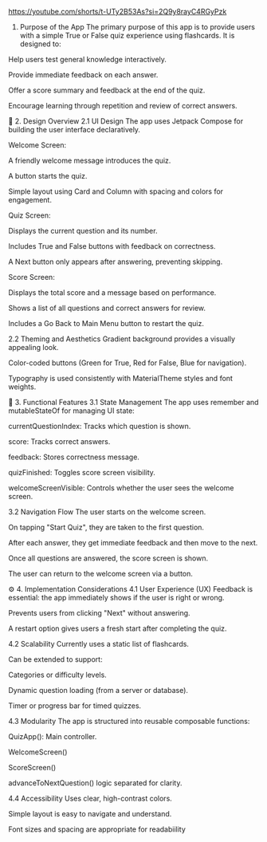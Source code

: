 https://youtube.com/shorts/t-UTy2B53As?si=2Q9y8rayC4RGyPzk
1. Purpose of the App
The primary purpose of this app is to provide users with a simple True or False quiz experience using flashcards. It is designed to:

Help users test general knowledge interactively.

Provide immediate feedback on each answer.

Offer a score summary and feedback at the end of the quiz.

Encourage learning through repetition and review of correct answers.

🎨 2. Design Overview
2.1 UI Design
The app uses Jetpack Compose for building the user interface declaratively.

Welcome Screen:

A friendly welcome message introduces the quiz.

A button starts the quiz.

Simple layout using Card and Column with spacing and colors for engagement.

Quiz Screen:

Displays the current question and its number.

Includes True and False buttons with feedback on correctness.

A Next button only appears after answering, preventing skipping.

Score Screen:

Displays the total score and a message based on performance.

Shows a list of all questions and correct answers for review.

Includes a Go Back to Main Menu button to restart the quiz.

2.2 Theming and Aesthetics
Gradient background provides a visually appealing look.

Color-coded buttons (Green for True, Red for False, Blue for navigation).

Typography is used consistently with MaterialTheme styles and font weights.

🧠 3. Functional Features
3.1 State Management
The app uses remember and mutableStateOf for managing UI state:

currentQuestionIndex: Tracks which question is shown.

score: Tracks correct answers.

feedback: Stores correctness message.

quizFinished: Toggles score screen visibility.

welcomeScreenVisible: Controls whether the user sees the welcome screen.

3.2 Navigation Flow
The user starts on the welcome screen.

On tapping "Start Quiz", they are taken to the first question.

After each answer, they get immediate feedback and then move to the next.

Once all questions are answered, the score screen is shown.

The user can return to the welcome screen via a button.

⚙️ 4. Implementation Considerations
4.1 User Experience (UX)
Feedback is essential: the app immediately shows if the user is right or wrong.

Prevents users from clicking "Next" without answering.

A restart option gives users a fresh start after completing the quiz.

4.2 Scalability
Currently uses a static list of flashcards.

Can be extended to support:

Categories or difficulty levels.

Dynamic question loading (from a server or database).

Timer or progress bar for timed quizzes.

4.3 Modularity
The app is structured into reusable composable functions:

QuizApp(): Main controller.

WelcomeScreen()

ScoreScreen()

advanceToNextQuestion() logic separated for clarity.

4.4 Accessibility
Uses clear, high-contrast colors.

Simple layout is easy to navigate and understand.

Font sizes and spacing are appropriate for readabiility
